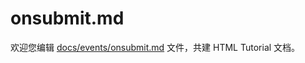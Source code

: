 onsubmit.md
===

欢迎您编辑 <a target="__blank" href="https://github.com/jaywcjlove/html-tutorial/blob/main/docs/events/onsubmit.md">docs/events/onsubmit.md</a> 文件，共建 HTML Tutorial 文档。